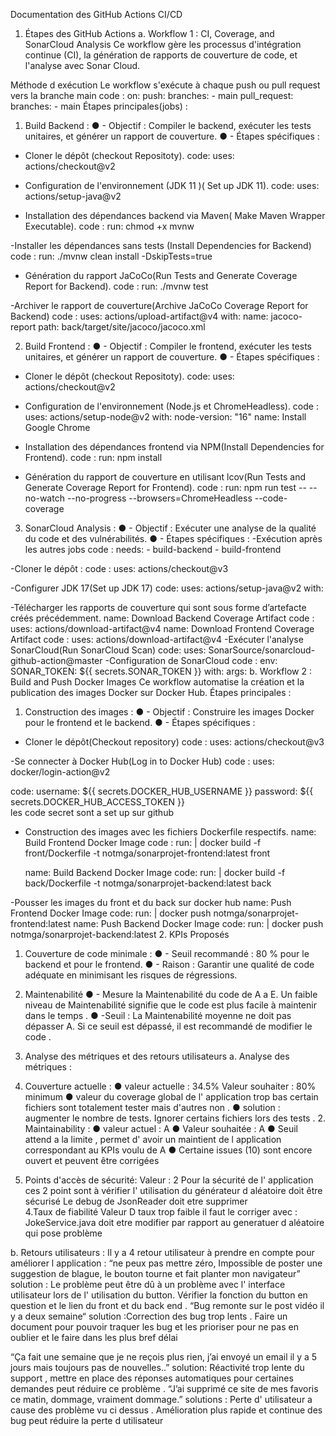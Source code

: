 Documentation des GitHub Actions CI/CD

1. Étapes des GitHub Actions
   a. Workflow 1 : CI, Coverage, and SonarCloud Analysis
   Ce workflow gère les processus d'intégration continue (CI), la génération de rapports de couverture de code, et l'analyse avec Sonar Cloud.

Méthode d exécution
Le workflow s'exécute à chaque push ou pull request vers la branche main
code :
on: push: branches: - main pull_request: branches: - main
Étapes principales(jobs) :

1. Build Backend :
   ● - Objectif : Compiler le backend, exécuter les tests unitaires, et générer un rapport de couverture.
   ● - Étapes spécifiques :

- Cloner le dépôt (checkout Repositoty).
  code: uses: actions/checkout@v2

- Configuration de l'environnement (JDK 11 )( Set up JDK 11).
  code: uses: actions/setup-java@v2

- Installation des dépendances backend via Maven( Make Maven Wrapper Executable).
  code : run: chmod +x mvnw

-Installer les dépendances sans tests (Install Dependencies for Backend)
code : run: ./mvnw clean install -DskipTests=true

- Génération du rapport JaCoCo(Run Tests and Generate Coverage Report for Backend).
  code : run: ./mvnw test

-Archiver le rapport de couverture(Archive JaCoCo Coverage Report for Backend)
code : uses: actions/upload-artifact@v4
with:
name: jacoco-report
path: back/target/site/jacoco/jacoco.xml

2. Build Frontend :
   ● - Objectif : Compiler le frontend, exécuter les tests unitaires, et générer un rapport de couverture.
   ● - Étapes spécifiques :

- Cloner le dépôt (checkout Repositoty).
  code: uses: actions/checkout@v2

- Configuration de l'environnement (Node.js et ChromeHeadless).
  code : uses: actions/setup-node@v2 with: node-version: "16"
  name: Install Google Chrome

- Installation des dépendances frontend via NPM(Install Dependencies for Frontend).
  code : run: npm install

- Génération du rapport de couverture en utilisant lcov(Run Tests and Generate Coverage Report for Frontend).
  code : run: npm run test -- --no-watch --no-progress --browsers=ChromeHeadless --code-coverage

3. SonarCloud Analysis :
   ● - Objectif : Exécuter une analyse de la qualité du code et des vulnérabilités. ● - Étapes spécifiques :
   -Exécution après les autres jobs
   code : needs: - build-backend - build-frontend

-Cloner le dépôt :
code : uses: actions/checkout@v3

-Configurer JDK 17(Set up JDK 17)
code: uses: actions/setup-java@v2 with:

-Télécharger les rapports de couverture qui sont sous forme d’artefacte créés précédemment.
name: Download Backend Coverage Artifact
code : uses: actions/download-artifact@v4
name: Download Frontend Coverage Artifact
code : uses: actions/download-artifact@v4
-Exécuter l'analyse SonarCloud(Run SonarCloud Scan)
code: uses: SonarSource/sonarcloud-github-action@master
-Configuration de SonarCloud
code : env: SONAR_TOKEN: ${{ secrets.SONAR_TOKEN }}
with:
args:
b. Workflow 2 : Build and Push Docker Images
Ce workflow automatise la création et la publication des images Docker sur Docker Hub.
Étapes principales :

1. Construction des images :
   ● - Objectif : Construire les images Docker pour le frontend et le backend.
   ● - Étapes spécifiques :

- Cloner le dépôt(Checkout repository)
  code : uses: actions/checkout@v3

-Se connecter à Docker Hub(Log in to Docker Hub)
code : uses: docker/login-action@v2

code: username: ${{ secrets.DOCKER_HUB_USERNAME }} password: ${{ secrets.DOCKER_HUB_ACCESS_TOKEN }}  
 les code secret sont a set up sur github

- Construction des images avec les fichiers Dockerfile respectifs.
  name: Build Frontend Docker Image
  code : run: | docker build -f front/Dockerfile -t notmga/sonarprojet-frontend:latest front

  name: Build Backend Docker Image
  code: run: | docker build -f back/Dockerfile -t notmga/sonarprojet-backend:latest back

-Pousser les images du front et du back sur docker hub
name: Push Frontend Docker Image
code: run: | docker push notmga/sonarprojet-frontend:latest
name: Push Backend Docker Image
code: run: | docker push notmga/sonarprojet-backend:latest 2. KPIs Proposés

1. Couverture de code minimale :
   ● - Seuil recommandé : 80 % pour le backend et pour le frontend.
   ● - Raison : Garantir une qualité de code adéquate en minimisant les risques de régressions.
2. Maintenabilité
   ● - Mesure la Maintenabilité du code de A a E. Un faible niveau de Maintenabilité signifie que le code est plus facile à maintenir dans le temps .
   ● -Seuil : La Maintenabilité moyenne ne doit pas dépasser A. Si ce seuil est dépassé, il est recommandé de modifier le code .
3. Analyse des métriques et des retours utilisateurs
   a. Analyse des métriques :
4. Couverture actuelle :
   ● valeur actuelle : 34.5%
   Valeur souhaiter : 80% minimum
   ● valeur du coverage global de l' application trop bas certain fichiers sont totalement tester mais d'autres non .
   ● solution : augmenter le nombre de tests. Ignorer certains fichiers lors des tests . 2. Maintainability :
   ● valeur actuel : A
   ● Valeur souhaitée : A
   ● Seuil attend a la limite , permet d' avoir un maintient de l application correspondant au KPIs voulu de A
   ● Certaine issues (10) sont encore ouvert et peuvent être corrigées

5. Points d'accès de sécurité:
   Valeur : 2
   Pour la sécurité de l' application ces 2 point sont à vérifier
   l' utilisation du générateur d aléatoire doit être sécurisé
   Le debug de JsonReader doit etre supprimer  
   4.Taux de fiabilité
   Valeur D
   taux trop faible il faut le corriger avec :
   JokeService.java doit etre modifier par rapport au generatuer d aléatoire qui pose problème

b. Retours utilisateurs :
Il y a 4 retour utilisateur à prendre en compte pour améliorer l application :
“ne peux pas mettre zéro, Impossible de poster une suggestion de blague, le bouton tourne et fait planter mon navigateur”
solution : Le problème peut être dû à un problème avec l' interface utilisateur lors de l' utilisation du button. Vérifier la fonction du button en question et le lien du front et du back end .
“Bug remonte sur le post vidéo il y a deux semaine“
solution :Correction des bug trop lents . Faire un document pour pouvoir traquer les bug et les prioriser pour ne pas en oublier et le faire dans les plus bref délai

“Ça fait une semaine que je ne reçois plus rien, j’ai envoyé un email il y a 5 jours mais toujours pas de nouvelles..”
solution: Réactivité trop lente du support , mettre en place des réponses automatiques pour certaines demandes peut réduire ce problème .
“J’ai supprimé ce site de mes favoris ce matin, dommage, vraiment dommage.”
solutions : Perte d' utilisateur a cause des problème vu ci dessus . Amélioration plus rapide et continue des bug peut réduire la perte d utilisateur
